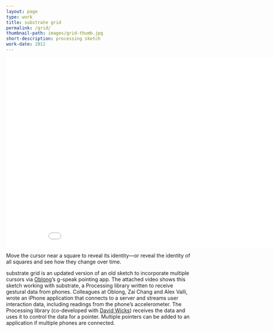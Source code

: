 ```yaml
---
layout: page
type: work
title: substrate grid
permalink: /grid/
thumbnail-path: images/grid-thumb.jpg
short-description: processing sketch
work-date: 2012
---
```


<div class="invisible-margin image-grid">
<iframe src="//player.vimeo.com/video/116499505?color=ff0463" width="920" height="518" frameborder="0" webkitallowfullscreen mozallowfullscreen allowfullscreen></iframe>
</div>

Move the cursor near a square to reveal its identity—or reveal the identity of all squares and see how they change over time.

substrate grid is an updated version of an old sketch to incorporate multiple cursors via <a href="http://www.oblong.com">Oblong</a>’s g-speak pointing app. The attached video shows this sketch working with substrate, a Processing library written to receive gestural data from phones. Colleagues at Oblong, Zai Chang and Alex Valli, wrote an iPhone application that connects to a server and streams user interaction data, including readings from the phone’s accelerometer. The Processing library (co-developed with <a href="http://www.sansumbrella.com">David Wicks</a>) receives the data and uses it to control the data for a pointer. Multiple pointers can be added to an application if multiple phones are connected.
